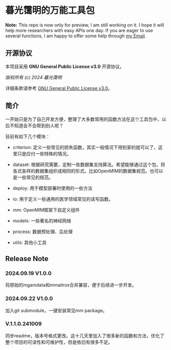 # 暮光霭明的万能工具包

**Note:** This repo is now only for preview, I am still working on it. I hope it will help more researchers with easy APIs one day. If you are eager to use several functions, I am happy to offer some help through [my Email](mailto:312065559@qq.com).

## 开源协议

本项目采用 **GNU General Public License v3.0** 开源协议。

*版权所有 (c) 2024 暮光霭明*

详细条款请参考 [GNU General Public License v3.0](https://www.gnu.org/licenses/gpl-3.0.html)。

## 简介

一开始只是为了自己开发方便，整理了大多数常用的函数方法在这个工具包中，以后不知道会不会帮到别人呢？

目前有如下几个模块：

- criterion: 定义一些常见的损失函数，其实一般情况下用别家的就可以了，这里只是应付一些特殊的情况。

- dataset: 根据研究需要，定制一些数据集支持算法。希望能够通过这个包，将各式各样的数据集组织成相同的形式。比如OpenMIM的数据集规范。也可以是一些常见的规范。

- deploy: 用于模型部署时使用的一些方法

- io: 用于定义一些通用的医学领域常见的读写函数。

- mm: OpenMIM框架下自定义组件

- models: 一些著名的神经网络

- process: 数据预处理、后处理

- utils: 其他小工具

## Release Note

### 2024.09.19 V1.0.0

将原始的mgamdata和mmaitrox合并兼容，便于后续进一步开发。

### 2024.09.22 V1.0.0

加入git submodule，一键安装常见mm package。

### V.1.1.0.241009

同步readme，版本号格式更改。这十几天里加入了很多新的函数和方法，优化了整个项目的可读性和可维护性，但是依旧有很多不足。
